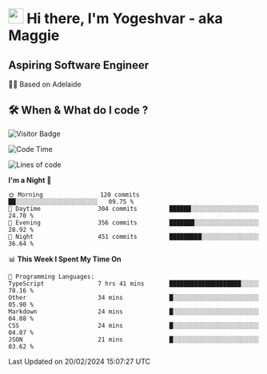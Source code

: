 <h1><img src="https://emojis.slackmojis.com/emojis/images/1531849430/4246/blob-sunglasses.gif?1531849430" width="30"/> Hi there, I'm Yogeshvar - aka Maggie</h1>

## Aspiring Software Engineer
🏂🏻  Based on Adelaide 

## 🛠 When & What do I code ?  

![Visitor Badge](https://visitor-badge.feriirawann.repl.co?username=yogeshvar&repo=yogeshvar&label=Visitors&style=plastic&color=%23457BFF&contentType=svg)

<!--START_SECTION:waka-->
![Code Time](http://img.shields.io/badge/Code%20Time-2%2C699%20hrs%2013%20mins-blue)

![Lines of code](https://img.shields.io/badge/From%20Hello%20World%20I%27ve%20Written-4.1%20million%20lines%20of%20code-blue)

**I'm a Night 🦉** 

```text
🌞 Morning                120 commits         ██░░░░░░░░░░░░░░░░░░░░░░░   09.75 % 
🌆 Daytime                304 commits         ██████░░░░░░░░░░░░░░░░░░░   24.70 % 
🌃 Evening                356 commits         ███████░░░░░░░░░░░░░░░░░░   28.92 % 
🌙 Night                  451 commits         █████████░░░░░░░░░░░░░░░░   36.64 % 
```


📊 **This Week I Spent My Time On** 

```text
💬 Programming Languages: 
TypeScript               7 hrs 41 mins       ████████████████████░░░░░   78.16 % 
Other                    34 mins             █░░░░░░░░░░░░░░░░░░░░░░░░   05.90 % 
Markdown                 24 mins             █░░░░░░░░░░░░░░░░░░░░░░░░   04.08 % 
CSS                      24 mins             █░░░░░░░░░░░░░░░░░░░░░░░░   04.07 % 
JSON                     21 mins             █░░░░░░░░░░░░░░░░░░░░░░░░   03.62 % 
```


 Last Updated on 20/02/2024 15:07:27 UTC
<!--END_SECTION:waka-->
